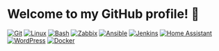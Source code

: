 # Welcome to my GitHub profile! 👋

[![Git](https://img.shields.io/badge/-Git-141414?style=flat&logo=git)](https://git-scm.com/)
[![Linux](https://img.shields.io/badge/-Linux-141414?style=flat&logo=linux)](https://www.kernel.org/)
[![Bash](https://img.shields.io/badge/-Bash-141414?style=flat&logo=gnubash)](https://www.gnu.org/software/bash/)
[![Zabbix](https://img.shields.io/badge/-Zabbix-141414?style=flat)](https://www.zabbix.com/)
[![Ansible](https://img.shields.io/badge/-Ansible-141414?style=flat&logo=ansible)](https://www.ansible.com/)
[![Jenkins](https://img.shields.io/badge/-Jenkins-141414?style=flat&logo=jenkins)](https://www.jenkins.io/)
[![Home Assistant](https://img.shields.io/badge/-Home%20Assistant-141414?style=flat&logo=home-assistant)](https://www.home-assistant.io/)
[![WordPress](https://img.shields.io/badge/-WordPress-141414?style=flat&logo=wordpress)](https://wordpress.org/)
[![Docker](https://img.shields.io/badge/-Docker-2496ED?style=flat&logo=docker&logoColor=white)](https://www.docker.com/)

